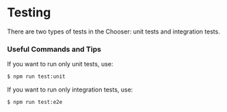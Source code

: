 # Testing

There are two types of tests in the Chooser: unit tests and integration tests.

### Useful Commands and Tips
If you want to run only unit tests, use:

``` bash
$ npm run test:unit
```

If you want to run only integration tests, use:
``` bash
$ npm run test:e2e
```

